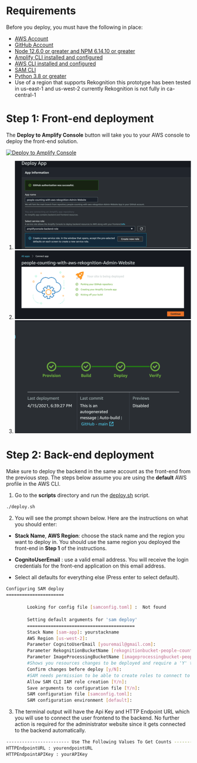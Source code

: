 # Requirements
Before you deploy, you must have the following in place:
*  [AWS Account](https://aws.amazon.com/account/) 
*  [GitHub Account](https://github.com/) 
*  [Node 12.6.0 or greater and NPM 6.14.10 or greater](https://nodejs.org/en/download/) 
*  [Amplify CLI installed and configured](https://aws-amplify.github.io/docs/cli-toolchain/quickstart#quickstart) 
*  [AWS CLI installed and configured](https://aws.amazon.com/cli/) 
*  [SAM CLI](https://docs.aws.amazon.com/serverless-application-model/latest/developerguide/serverless-sam-cli-install.html)
*  [Python 3.8 or greater](https://www.python.org/downloads/)
*  Use of a region that supports Rekognition this prototype has been tested in us-east-1 and us-west-2 currently Rekognition is not fully in ca-central-1 

# Step 1: Front-end deployment

The **Deploy to Amplify Console** button will take you to your AWS console to deploy the front-end solution.

<a href="https://console.aws.amazon.com/amplify/home#/deploy?repo=https://github.com/UBC-CIC/people-counting-with-aws-rekognition-Admin-Website">
    <img src="https://oneclick.amplifyapp.com/button.svg" alt="Deploy to Amplify Console">
</a>

1. <img src="../images/deployment2.png"  width="500"/>
   
2. <img src="../images/deployment3.png"  width="500"/>
   
3. <img src="../images/deployment1.png"  width="500"/>

# Step 2: Back-end deployment

Make sure to deploy the backend in the same account as the front-end from the previous step. The steps below assume you are using the **default** AWS profile in the AWS CLI.

1. Go to the **scripts** directory and run the [deploy.sh](../scripts/deploy.sh) script.

```bash
./deploy.sh
```

2. You will see the prompt shown below. Here are the instructions on what you should enter:

* **Stack Name**, **AWS Region**: choose the stack name and the region you want to deploy in. You should use the same region you deployed the front-end in **Step 1** of the instructions.
    
* **CognitoUserEmail** : use a valid email address. You will receive the login credentials for the front-end application on this
email address.
  
* Select all defaults for everything else (Press enter to select default).

```bash
Configuring SAM deploy
======================

        Looking for config file [samconfig.toml] :  Not found

        Setting default arguments for 'sam deploy'
        =========================================
        Stack Name [sam-app]: yourstackname
        AWS Region [us-west-2]: 
        Parameter CognitoUserEmail [youremail@gmail.com]: 
        Parameter RekognitionBucketName [rekognitionbucket-people-counting]: 
        Parameter ImageProcessingBucketName [imageprocessingbucket-people-counting]: 
        #Shows you resources changes to be deployed and require a 'Y' to initiate deploy
        Confirm changes before deploy [y/N]: 
        #SAM needs permission to be able to create roles to connect to the resources in your template
        Allow SAM CLI IAM role creation [Y/n]: 
        Save arguments to configuration file [Y/n]: 
        SAM configuration file [samconfig.toml]: 
        SAM configuration environment [default]:
```

3. The terminal output will have the Api Key and HTTP Endpoint URL which you will use to connect the user frontend to the backend. 
   No further action is required for the administrator website since it gets connected to the backend automatically.
   
```bash
------------------------ Use The Following Values To Get Counts ------------------------
HTTPEndpointURL : yourendpointURL
HTTPEndpointAPIKey : yourAPIKey
```
